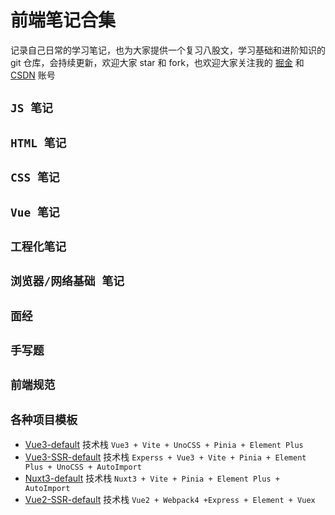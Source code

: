 # 前端笔记合集
记录自己日常的学习笔记，也为大家提供一个复习八股文，学习基础和进阶知识的 git 仓库，会持续更新，欢迎大家 star 和 fork，也欢迎大家关注我的 [掘金](https://juejin.cn/user/730548027266311/posts) 和 [CSDN](https://blog.csdn.net/XNHYJSL?type=blog) 账号

## `JS 笔记`

## `HTML 笔记`

## `CSS 笔记`

## `Vue 笔记`

## `工程化笔记`

## `浏览器/网络基础 笔记`

## `面经`

## `手写题`

## `前端规范`

## `各种项目模板`

- [Vue3-default](https://github.com/W1ping/Vue3-default) 技术栈 `Vue3 + Vite + UnoCSS + Pinia + Element Plus `
- [Vue3-SSR-default](https://github.com/W1ping/Vue3-SSR-default) 技术栈 `Experss + Vue3 + Vite + Pinia + Element Plus + UnoCSS + AutoImport`
- [Nuxt3-default](https://github.com/W1ping/Nuxt3-default) 技术栈 `Nuxt3 + Vite + Pinia + Element Plus + AutoImport `
- [Vue2-SSR-default](https://github.com/W1ping/Vue2-SSR-default) 技术栈 `Vue2 + Webpack4 +Express + Element + Vuex`